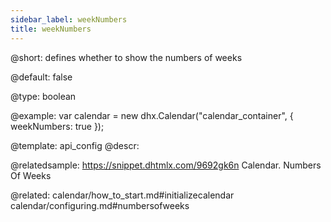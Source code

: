 ```yaml
---
sidebar_label: weekNumbers
title: weekNumbers
---          
```


@short: 
defines whether to show the numbers of weeks


@default:
false


@type: boolean

@example: 
var calendar = new dhx.Calendar("calendar_container", { 
    weekNumbers: true
});


@template:	api_config
@descr: 

@relatedsample:
https://snippet.dhtmlx.com/9692gk6n	Calendar. Numbers Of Weeks

@related:
calendar/how_to_start.md#initializecalendar
calendar/configuring.md#numbersofweeks
